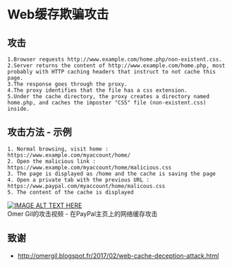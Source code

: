 # Web缓存欺骗攻击

## 攻击
```
1.Browser requests http://www.example.com/home.php/non-existent.css.
2.Server returns the content of http://www.example.com/home.php, most probably with HTTP caching headers that instruct to not cache this page.
3.The response goes through the proxy.
4.The proxy identifies that the file has a css extension.
5.Under the cache directory, the proxy creates a directory named home.php, and caches the imposter "CSS" file (non-existent.css) inside.
```

## 攻击方法 - 示例
```
1. Normal browsing, visit home : https://www.example.com/myaccount/home/
2. Open the malicious link : https://www.example.com/myaccount/home/malicious.css
3. The page is displayed as /home and the cache is saving the page
4. Open a private tab with the previous URL : https://www.paypal.com/myaccount/home/malicous.css
5. The content of the cache is displayed
```

[![IMAGE ALT TEXT HERE](https://img.youtube.com/vi/pLte7SomUB8/0.jpg)](https://www.youtube.com/watch?v=pLte7SomUB8)   
Omer Gil的攻击视频 - 在PayPal主页上的网络缓存攻击

## 致谢
* http://omergil.blogspot.fr/2017/02/web-cache-deception-attack.html
